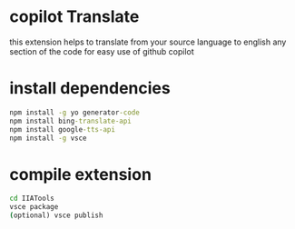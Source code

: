 # copilot Translate 
this extension helps to translate from your source language to english any section of the code for easy use of github copilot
# install dependencies
```cmd 
npm install -g yo generator-code
npm install bing-translate-api
npm install google-tts-api
npm install -g vsce
```
# compile extension 
```cmd
cd IIATools
vsce package
(optional) vsce publish
```
